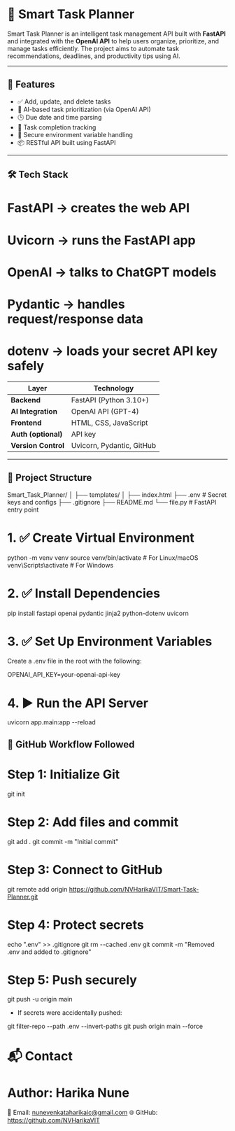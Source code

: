 # 🧠 Smart Task Planner

Smart Task Planner is an intelligent task management API built with **FastAPI** and integrated with the **OpenAI API** to help users organize, prioritize, and manage tasks efficiently. 
The project aims to automate task recommendations, deadlines, and productivity tips using AI.

---

## 🚀 Features

- ✅ Add, update, and delete tasks
- 🧠 AI-based task prioritization (via OpenAI API)
- 🕒 Due date and time parsing
- 🔄 Task completion tracking
- 🔐 Secure environment variable handling
- 📦 RESTful API built using FastAPI

---

## 🛠️ Tech Stack

# FastAPI → creates the web API

# Uvicorn → runs the FastAPI app

# OpenAI → talks to ChatGPT models

# Pydantic → handles request/response data

# dotenv → loads your secret API key safely

| Layer          | Technology              |
|----------------|--------------------------|
| **Backend**     | FastAPI (Python 3.10+)   |
| **AI Integration** | OpenAI API (GPT-4)       |
| **Frontend**    | HTML, CSS, JavaScript |
| **Auth (optional)** | API key |
| **Version Control**       | Uvicorn, Pydantic, GitHub |

---

## 📁 Project Structure

Smart_Task_Planner/
│
├── templates/
│ ├── index.html 
├── .env # Secret keys and configs
├── .gitignore
├── README.md
└── file.py # FastAPI entry point

# 1. ✅ Create Virtual Environment
python -m venv venv
source venv/bin/activate        # For Linux/macOS
venv\Scripts\activate           # For Windows

# 2. ✅ Install Dependencies
pip install fastapi openai pydantic jinja2 python-dotenv uvicorn

# 3. ✅ Set Up Environment Variables
Create a .env file in the root with the following:

OPENAI_API_KEY=your-openai-api-key

# 4. ▶️ Run the API Server
uvicorn app.main:app --reload

## 📌 GitHub Workflow Followed
# Step 1: Initialize Git
git init

# Step 2: Add files and commit
git add .
git commit -m "Initial commit"

# Step 3: Connect to GitHub
git remote add origin https://github.com/NVHarikaVIT/Smart-Task-Planner.git

# Step 4: Protect secrets
echo ".env" >> .gitignore
git rm --cached .env
git commit -m "Removed .env and added to .gitignore"

# Step 5: Push securely
git push -u origin main

- If secrets were accidentally pushed:

git filter-repo --path .env --invert-paths
git push origin main --force


# 📬 Contact

# Author: Harika Nune
📧 Email: nunevenkataharikaic@gmail.com
🌐 GitHub: https://github.com/NVHarikaVIT

